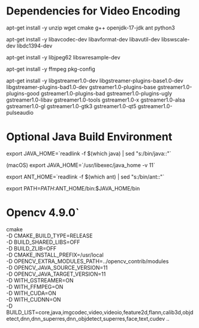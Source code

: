 # Dependencies for Video Encoding
apt-get install -y unzip wget cmake g++ openjdk-17-jdk ant python3

apt-get install -y libavcodec-dev libavformat-dev libavutil-dev libswscale-dev libdc1394-dev

apt-get install -y libjpeg62 libswresample-dev 

apt-get install -y ffmpeg pkg-config

apt-get install -y libgstreamer1.0-dev libgstreamer-plugins-base1.0-dev libgstreamer-plugins-bad1.0-dev gstreamer1.0-plugins-base gstreamer1.0-plugins-good gstreamer1.0-plugins-bad gstreamer1.0-plugins-ugly gstreamer1.0-libav gstreamer1.0-tools gstreamer1.0-x gstreamer1.0-alsa gstreamer1.0-gl gstreamer1.0-gtk3 gstreamer1.0-qt5 gstreamer1.0-pulseaudio

# Optional Java Build Environment

export JAVA_HOME=\`readlink -f $(which java) | sed "s:/bin/java::"\`

(macOS) export JAVA_HOME=\`/usr/libexec/java_home -v 11\`

export ANT_HOME=\`readlink -f $(which ant) | sed "s:/bin/ant::"\`

export PATH=$PATH:$ANT_HOME/bin:$JAVA_HOME/bin

# Opencv 4.9.0`

cmake \
-D CMAKE_BUILD_TYPE=RELEASE \
-D BUILD_SHARED_LIBS=OFF \
-D BUILD_ZLIB=OFF \
-D CMAKE_INSTALL_PREFIX=/usr/local \
-D OPENCV_EXTRA_MODULES_PATH=../opencv_contrib/modules \
-D OPENCV_JAVA_SOURCE_VERSION=11 \
-D OPENCV_JAVA_TARGET_VERSION=11 \
-D WITH_GSTREAMER=ON \
-D WITH_FFMPEG=ON \
-D WITH_CUDA=ON \
-D WITH_CUDNN=ON \
-D BUILD_LIST=core,java,imgcodec,video,videoio,feature2d,flann,calib3d,objdetect,dnn,dnn_superres,dnn_objdetect,superres,face,text,cudev .. 
